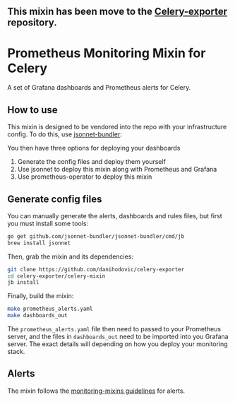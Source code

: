 ## This mixin has been move to the [Celery-exporter](https://github.com/danihodovic/celery-exporter/tree/master/celery-mixin) repository.

# Prometheus Monitoring Mixin for Celery

A set of Grafana dashboards and Prometheus alerts for Celery.

## How to use

This mixin is designed to be vendored into the repo with your infrastructure config.
To do this, use [jsonnet-bundler](https://github.com/jsonnet-bundler/jsonnet-bundler):

You then have three options for deploying your dashboards

1. Generate the config files and deploy them yourself
2. Use jsonnet to deploy this mixin along with Prometheus and Grafana
3. Use prometheus-operator to deploy this mixin

## Generate config files

You can manually generate the alerts, dashboards and rules files, but first you
must install some tools:

```sh
go get github.com/jsonnet-bundler/jsonnet-bundler/cmd/jb
brew install jsonnet
```

Then, grab the mixin and its dependencies:

```sh
git clone https://github.com/danihodovic/celery-exporter
cd celery-exporter/celery-mixin
jb install
```

Finally, build the mixin:

```sh
make prometheus_alerts.yaml
make dashboards_out
```

The `prometheus_alerts.yaml` file then need to passed
to your Prometheus server, and the files in `dashboards_out` need to be imported
into you Grafana server.  The exact details will depending on how you deploy your
monitoring stack.

## Alerts

The mixin follows the [monitoring-mixins guidelines](https://github.com/monitoring-mixins/docs#guidelines-for-alert-names-labels-and-annotations) for alerts.
